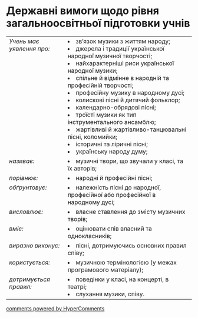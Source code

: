 <div id="hypercomments_widget" class="js-hypercomments-widget invisible"></div>

# Державні вимоги  щодо рівня загальноосвітньої підготовки учнів

<table>
<tbody>
  <tr>
    <td style="vertical-align:top !important;">
<i>Учень має уявлення про:</i><br></td>
<td><li>зв’язок музики з життям народу;</li>
<li>джерела і традиції української народної музичної творчості;</li>
<li>найхарактерніші риси української народної музики;</li>
<li>спільне й відмінне в народній та професійній творчості;</li>
<li>професійну музику в народному дусі;</li>
<li>колискові пісні й дитячий фольклор;</li>
<li>календарно-обрядові пісні;</li>
<li>троїсті музики як тип інструментального ансамблю;</li>
<li>жартівливі й жартівливо-танцювальні пісні, коломийки;</li>
<li>історичні та ліричні пісні;</li>
<li>українську народу думу; </li></td>
</tr>
<tr>
    <td style="vertical-align:top !important;">
<i>називає:</i><br></td>
<td><li>музичні твори, що звучали у класі, та їх авторів;</li></td>
</tr>
<tr>
    <td style="vertical-align:top !important;">
<i>порівнює:</i><br></td>
<td><li>народні й професійні пісні;</li></td>
</tr>
<tr>    
    <td style="vertical-align:top !important;">
<i>обґрунтовує:</i><br></td>
<td><li>належність пісні до народної, професійної або  професійної в народному дусі;</li></td>
</tr>
<tr>
    <td style="vertical-align:top !important;">
<i>висловлює:</i><br></td>
<td><li>власне ставлення до змісту музичних творів;</li></td>
</tr>
<tr>
    <td style="vertical-align:top !important;">
<i>вміє:</i></td>
<td style="vertical-align:top !important;"><li>оцінювати спів власний  та однокласників;</li></td>
</tr>
<tr>
<td style="vertical-align:top !important;">
<i>виразно виконує:</i><br></td>
<td><li>пісні, дотримуючись основних правил співу;</li></td>
</tr>
<tr>
<td style="vertical-align:top !important;">
<i>користується:</i><br></td>
<td><li>музичною термінологією (у межах програмового матеріалу);</li></td>
</tr>
<tr>
<td style="vertical-align:top !important;">
<i>дотримується  правил:</i><br></td>
<td><li>поведінки у класі, на концерті, в театрі;</li>
<li>слухання музики, співу.</li></td>
</tr>
</tbody>
</table>

<div class="js-hypercomments-container">
    <a href="http://hypercomments.com" class="hc-link" title="comments widget">comments powered by HyperComments</a>
</div>